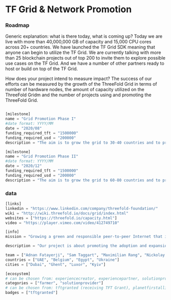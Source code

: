 # TF Grid & Network Promotion


### Roadmap

Generic explanation: what is there today, what is coming up?
Today we are live with more than 40,000,000 GB of capacity and 15,000 CPU cores across 20+ countries. We have launched the TF Grid SDK meaning that anyone can begin to utilize the TF Grid. We are currently talking with more than 25 blockchain projects out of top 200 to invite them to explore possible use cases on the TF Grid. And we have a number of other partners ready to host or build on top of the TF Grid.

How does your project intend to measure impact?
The success of our efforts can be measured by the growth of the ThreeFold Grid in terms of number of hardware nodes, the amount of capacity utilized on the ThreeFold Gridm and the number of projects using and promoting the ThreeFold Grid.

```python

[milestone]
name = "Grid Promotion Phase I"
#date format: YYYY/MM 
date = "2020/08"
funding_required_tft = "1500000"
funding_required_usd = "200000"
description = "The aim is to grow the grid to 30-40 countries and to promote ThreeFold developer audiences in the blockchain and cloud space with a minumum of 15 blockchain projects utilizing the grid as well as 15 cloud based intitatives by August 2020"

[milestone]
name = "Grid Promotion Phase II"
#date format: YYYY/MM 
date = "2020/12"
funding_required_tft = "1500000"
funding_required_usd = "200000"
description = "The aim is to grow the grid to 60-80 countries and to promote ThreeFold developer audiences in the blockchain and cloud space with a minumum of 30 blockchain projects utilizing the grid as well as 30 cloud based intitatives by Dec 2020"
```

### data

```python
[links]
linkedin = "https://www.linkedin.com/company/threefold-foundation/"
wiki = "http://wiki.threefold.io/docs/grid/index.html"
websites = ["https://threefold.io/capacity.html"]
video = "https://player.vimeo.com/video/412749710"

[info]
mission = "Growing a green and responsible peer-to-peer Internet that is available everywhere and owned by everyone – across geographical and cultural borders, empowering people to be digitally independent and providing equal chances to learn, partake and succeed."

description = "Our project is about promoting the adoption and expansion of ThreeFold Network in order to empower a new and democratized digital economy based on our values of equality of access, data sovereignty, and environmental sustainability.ThreeFold's Grid will help to give data sovereignty back to people and countries, as well as enable accessibility to digital innovation to billions of people in countries lacking in internet infrastructure, and finally it will help dramatically reduce the footprint of our current internet by using smaller and more efficient mini data nodes, less fiber network, a unique storage algorithm, & more.The ThreeFold Grid is one of the most essential layers in the ThreeFold Project as it provides a global mesh network to run and store our internet applications and services."

team = ["Adnan Fatayerji", "Sam Taggart", "Maximilian Rang", "Nickolay Babenko", "Gloria Anne"] 
countries = ["UAE", "Belgium", "Egypt", "Ukraine"]
cities = ["Dubai", "Ghent", "Luxor", "Kyiv"]

[ecosystem]
# can be chosen from: experiencecreator, experiencepartner, solutionprovider, farmer, systemintegrator
categories = ["farmer", "solutionprovider"]
# can be chosen from: tftgranted (receiving TFT Grant), planetfirstalliance (memeber of Planet First Alliance)
badges = ["tftgranted"] 

```

